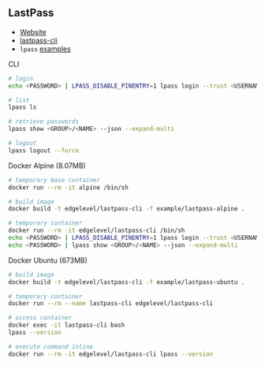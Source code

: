 ## LastPass

* [Website](https://www.lastpass.com)
* [lastpass-cli](https://github.com/lastpass/lastpass-cli)
* `lpass` [examples](../example/lpass-examples.txt)

CLI
```bash
# login
echo <PASSWORD> | LPASS_DISABLE_PINENTRY=1 lpass login --trust <USERNAME>

# list
lpass ls

# retrieve passwords
lpass show <GROUP>/<NAME> --json --expand-multi

# logout
lpass logout --force
```

Docker Alpine (8.07MB)
```bash
# temporary base container
docker run --rm -it alpine /bin/sh

# build image
docker build -t edgelevel/lastpass-cli -f example/lastpass-alpine .

# temporary container
docker run --rm -it edgelevel/lastpass-cli /bin/sh
echo <PASSWORD> | LPASS_DISABLE_PINENTRY=1 lpass login --trust <USERNAME>
echo <PASSWORD> | lpass show <GROUP>/<NAME> --json --expand-multi
```

Docker Ubuntu (673MB)
```bash
# build image
docker build -t edgelevel/lastpass-cli -f example/lastpass-ubuntu .

# temporary container
docker run --rm --name lastpass-cli edgelevel/lastpass-cli

# access container
docker exec -it lastpass-cli bash
lpass --version

# execute command inline
docker run --rm -it edgelevel/lastpass-cli lpass --version
```
